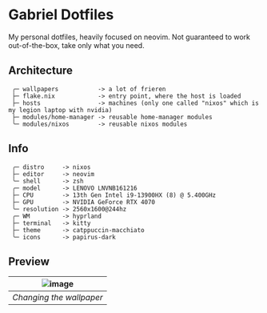 # Gabriel Dotfiles
My personal dotfiles, heavily focused on neovim. Not guaranteed to work out-of-the-box, take only what you need.

## Architecture
```
 ╭─ wallpapers           -> a lot of frieren
 ├─ flake.nix            -> entry point, where the host is loaded
 ├─ hosts                -> machines (only one called "nixos" which is my legion laptop with nvidia)
 ├─ modules/home-manager -> reusable home-manager modules
 ╰─ modules/nixos        -> reusable nixos modules
```

## Info
```
 ╭─ distro     -> nixos
 ├─ editor     -> neovim
 ╰─ shell      -> zsh
 ╭─ model      -> LENOVO LNVNB161216
 ├─ CPU        -> 13th Gen Intel i9-13900HX (8) @ 5.400GHz
 ├─ GPU        -> NVIDIA GeForce RTX 4070
 ╰─ resolution -> 2560x1600@244hz
 ╭─ WM         -> hyprland
 ├─ terminal   -> kitty
 ├─ theme      -> catppuccin-macchiato
 ╰─ icons      -> papirus-dark
```

## Preview
| ![image](https://github.com/user-attachments/assets/8df80d79-3c69-44fb-a108-92348a142e4d) |
|:--:| 
| *Changing the wallpaper* |
